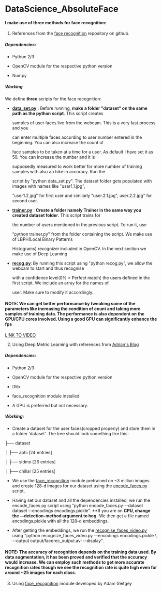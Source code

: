# DataScience_AbsoluteFace

#### I make use of three methods for face recognition:
1. References from the [face recognition](https://github.com/thecodacus/Face-Recognition) repository on github.
 
##### Dependencies:
  * Python 2/3
  
  * OpenCV module for the respective python version
  
  * Numpy
         
##### Working

We define **three** scripts for the face recognition:

* [**data_set.py**](https://github.com/ZER-0-NE/DataScience_AbsoluteFace/blob/master/absolute_face_1/data_set.py) : Before running, **make a folder "dataset" on the same path as the python script**. This script creates

     samples of user faces live from the webcam. This is a very fast process and you

     can enter multiple faces according to user number entered in the beginning.  You can also increase the count of               

     face samples to be taken at a time for a user. As default I have set it as 50. You can increase the number and it is 

     supposedly measured to work better for more number of training samples with also an hike in accuracy. Run the

     script by "python data_set.py". The dataset folder gets populated with images with names like "user1.1.jpg",

     "user1.2.jpg" for first user and similarly "user.2.1.jpg", user.2.2.jpg" for second user.

* [**trainer.py**](https://github.com/ZER-0-NE/DataScience_AbsoluteFace/blob/master/absolute_face_1/trainer.py) : **Create a folder namely Trainer in the same way you created dataset folder**. This script trains for 
     
     the number of users mentioned in the previous script. To run it, use 

     "python trainer.py" from the folder containing the script. We make use of LBPH(Local Binary Patterns

     Histograms) recognizer included in OpenCV. In the next section we make use of Deep Learning

* [**recog.py**](https://github.com/ZER-0-NE/DataScience_AbsoluteFace/blob/master/absolute_face_1/recog.py ): By running this script using "python recog.py", we allow the webcam to start and thus recognise

     with a confidence level(0% = Perfect match) the users defined in the first script. We include an array for the names of 
     
     user. Make sure to modify it accordingly.
              
#### NOTE: We can get better performance by tweaking some of the parameters like increasing the condition of count and taking more samples of training data. The performance is also dependent on the GPU/CPU cores involved. Using a good GPU can significantly enhance the fps 

[LINK TO VIDEO](https://youtu.be/E5L5vEXQ9e0)
 
 2. Using Deep Metric Learning with references from [Adrian's Blog](https://www.pyimagesearch.com/2018/06/18/face-recognition-with-opencv-python-and-deep-learning/)
 
 ##### Dependencies:
  * Python 2/3
  
  * OpenCV module for the respective python version
  
  * Dlib
  
  * face_recognition module installed
  
  * A GPU is preferred but not necessary.
  
  ##### Working:
  
  * Create a dataset for the user faces(cropped properly) and store them in a folder 'dataset'. 
  The tree should look something like this:
  
  ├── dataset
  
│   ├── abhi [24 entries]

│   ├── sidmo [26 entries]

│   ├── chillar [25 entries]

  * We use the [face_recognition](https://github.com/ageitgey/face_recognition) module pretrained on ~3 million images and create 128-d images for our dataset using the [encode_faces.py](https://github.com/ZER-0-NE/DataScience_AbsoluteFace/blob/master/absolute_face_2/encode_faces.py) script.
  
  * Having set our dataset and all the dependencies installed, we run the encode_faces.py script using "python encode_faces.py --dataset dataset --encodings encodings.pickle". **If you are on **CPU, change the --detection-method argument to hog.** We then get a file named encodings.pickle with all the 128-d embeddings.

  * After getting the embeddings, we run the [recognise_faces_video.py](https://github.com/ZER-0-NE/DataScience_AbsoluteFace/blob/master/absolute_face_2/recognize_faces_video.py) using "python recognize_faces_video.py --encodings encodings.pickle \ --output output/facerec_output.avi --display".
  
  #### NOTE: The accuracy of recognition depends on the training data used. By data augmentation, it has been proved and verified that the accuracy would increase. We can employ such methods to get more accurate recognition rates though we see the recognition rate is quite high even for around ~25 images for each class.
  
  3. Using [face_recognition](https://github.com/ageitgey/face_recognition) module developed by Adam Geitgey
